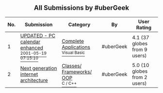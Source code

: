 ﻿<div align="center">

## All Submissions by \#uberGeek

</div>

No.  | Submission | Category | By   | User Rating
---- | ---------- | -------- | ---- | -----------
1 | [UPDATED \- PC calendar enhanced<br /><sup>2001-05-19 07:15:10</sup>](https://github.com/Planet-Source-Code/ubergeek-updated-pc-calendar-enhanced__1-23262) | [Complete Applications<br /><sup>Visual Basic</sup>](../ByCategory/complete-applications__1-27.md) | \#uberGeek | 4.1 (37 globes from 9 users)
2 | [Next generation internet architecture<br />](https://github.com/Planet-Source-Code/ubergeek-next-generation-internet-architecture__3-1804) | [Classes/ Frameworks/ OOP<br /><sup>C / C++</sup>](../ByCategory/classes-frameworks-oop__3-31.md) | \#uberGeek | 5.0 (10 globes from 2 users)
